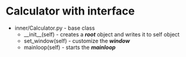 # Calculator with interface

- inner/Calculator.py - base class
  - \_\_init\_\_(self) - creates a **_root_** object and writes it to self object
  - set_window(self) - customize the **_window_**
  - mainloop(self) - starts the **_mainloop_**